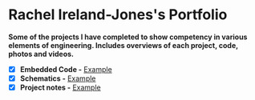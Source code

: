 <h1> Rachel Ireland-Jones's Portfolio </h1>

**Some of the projects I have completed to show competency in various elements of engineering. 
Includes overviews of each project, code, photos and videos.**

- [x] **Embedded Code -** [Example](https://github.com/chellij/RIJ-Portfolio/blob/master/1.%20Embedded%20Systems%20-%20Game%20Dev/source/main.c)
- [x] **Schematics -** [Example](https://github.com/chellij/RIJ-Portfolio/blob/master/2.%20Arduino%20Joystick%20Programming/Schematic.png)
- [x] **Project notes -** [Example](https://github.com/chellij/RIJ-Portfolio/blob/master/3.%20Buggy%20Project/Buggy%20Project%20Report.pdf)
